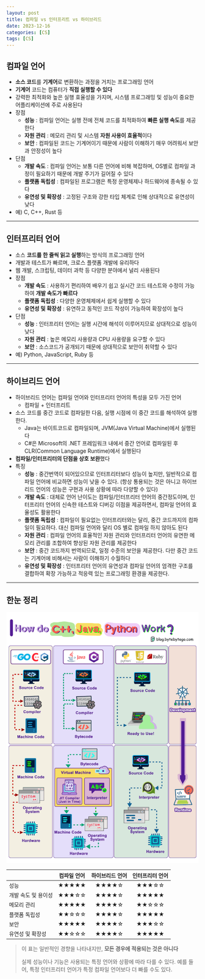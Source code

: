 ```yaml
---
layout: post
title: 컴파일 vs 인터프리트 vs 하이브리드
date: 2023-12-16
categories: [CS]
tags: [CS]
---
```


## 컴파일 언어

- **소스 코드**를 **기계어**로 변환하는 과정을 거치는 프로그래밍 언어
- **기계어** 코드는 컴퓨터가 **직접 실행할 수 있다**
- 강력한 최적화와 높은 실행 효율성을 가지며, 시스템 프로그래밍 및 성능이 중요한 어플리케이션에 주로 사용된다
- 장점
  - **성능** : 컴파일 언어는 실행 전에 전체 코드를 최적화하여 **빠른 실행 속도**를 제공한다
  - **자원 관리** : 메모리 관리 및 시스템 **자원 사용이 효율적**이다
  - **보안** : 컴파일된 코드는 기계어이기 때문에 사람이 이해하기 매우 어려워서 보안과 안정성이 높다
- 단점
  - **개발 속도** : 컴파일 언어는 보통 다른 언어에 비해 복잡하며, OS별로 컴파일 과정이 필요하기 때문에 개발 주기가 길어질 수 있다
  - **플랫폼 독립성** : 컴파일된 프로그램은 특정 운영체제나 하드웨어에 종속될 수 있다
  - **유연성 및 확장성** : 고정된 구조와 강한 타입 체계로 인해 상대적으로 유연성이 낮다
- 예) C, C++, Rust 등

---

## 인터프리터 언어

- 소스 **코드를 한 줄씩 읽고 실행**하는 방식의 프로그래밍 언어
- 개발과 테스트가 빠르며, 크로스 플랫폼 개발에 유리하다
- 웹 개발, 스크립팅, 데이터 과학 등 다양한 분야에서 널리 사용된다
- 장점
  - **개발 속도** : 사용하기 편리하여 배우기 쉽고 실시간 코드 테스트와 수정이 가능하여 **개발 속도가 빠르다**
  - **플랫폼 독립성** : 다양한 운영체제에서 쉽게 실행할 수 있다
  - **유연성 및 확장성** : 유연하고 동적인 코드 작성이 가능하여 확장성이 높다
- 단점
  - **성능** : 인터프리터 언어는 실행 시간에 해석이 이루어지므로 상대적으로 성능이 낮다
  - **자원 관리** : 높은 메모리 사용량과 CPU 사용량을 요구할 수 있다
  - **보안** : 소스코드가 공개되기 때문에 상대적으로 보안이 취약할 수 있다
- 예) Python, JavaScript, Ruby 등

---

## 하이브리드 언어

- 하이브리드 언어는 컴파일 언어와 인터프리터 언어의 특성을 모두 가진 언어
  - 컴파일 + 인터프리트
- 소스 코드를 중간 코드로 컴파일한 다음, 실행 시점에 이 중간 코드를 해석하여 실행한다.
  - Java는 바이트코드로 컴파일되며, JVM(Java Virtual Machine)에서 실행된다
  - C#은 Microsoft의 .NET 프레임워크 내에서 중간 언어로 컴파일된 후 CLR(Common Language Runtime)에서 실행된다
- **컴파일/인터프리터의 단점을 상호 보완**했다
- 특징
  - **성능** : 중간번역이 되어있으므로 인터프리터보다 성능이 높지만, 일반적으로 컴파일 언어에 비교하면 성능이 낮을 수 있다. (항상 통용되는 것은 아니고 하이브리드 언어의 성능은 구현과 사용 상황에 따라 다양할 수 있다)
  - **개발 속도** : 대체로 언어 난이도는 컴파일/인터프리터 언어의 중간정도이며, 인터프리터 언어의 신속한 테스트와 디버깅 이점을 제공하면서, 컴파일 언어의 효율성도 활용한다
  - **플랫폼 독립성** : 컴파일이 필요없는 인터프리터와는 달리, 중간 코드까지의 컴파일이 필요하다. 대신 컴파일 언어와 달리 OS 별로 컴파일 하지 않아도 된다
  - **자원 관리** : 컴파일 언어의 효율적인 자원 관리와 인터프리터 언어의 유연한 메모리 관리를 조합하여 향상된 자원 관리를 제공한다
  - **보안** : 중간 코드까지 번역되므로, 일정 수준의 보안을 제공한다. 다만 중간 코드는 기계어에 비해서는 사람이 이해하기 수월하다
  - **유연성 및 확장성** : 인터프리터 언어의 유연성과 컴파일 언어의 엄격한 구조를 결합하여 확장 가능하고 적응력 있는 프로그래밍 환경을 제공한다.

---

## 한눈 정리

![](/assets/img/2023-12-16-Compile-vs-Interpret-vs-Hybrid/2023-12-17-17-52-47.gif)

|   | 컴파일 언어 | 하이브리드 언어 | 인터프리터 언어 |
|---|:---:|:---:|:---:|
| 성능 | ★★★★★ | ★★★★☆ | ★★★☆☆ |
| 개발 속도 및 용이성 | ★★★☆☆ | ★★★★☆ | ★★★★★ |
| 메모리 관리 | ★★★★★ | ★★★★☆ | ★★☆☆☆ |
| 플랫폼 독립성 | ★★☆☆☆ | ★★★★☆ | ★★★★★ |
| 보안 | ★★★★★ | ★★★★☆ | ★★★☆☆ |
| 유연성 및 확장성 | ★★☆☆☆ | ★★★★☆ | ★★★★★ |

> 이 표는 일반적인 경향을 나타내지만, **모든 경우에 적용되는 것은 아니다**
> 
> 실제 성능이나 기능은 사용되는 특정 언어와 상황에 따라 다를 수 있다. 예를 들어, 특정 인터프리터 언어가 특정 컴파일 언어보다 더 빠를 수도 있다.
